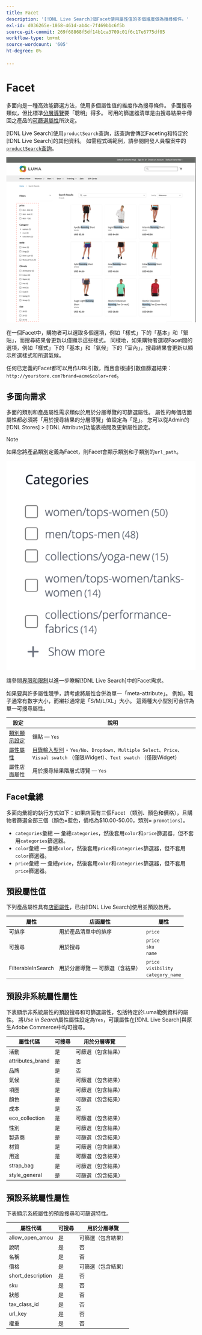 ```yaml
---
title: Facet
description: '[!DNL Live Search]個Facet使用屬性值的多個維度做為搜尋條件。'
exl-id: d036265e-1868-461d-ab4c-7f469b1c6f5b
source-git-commit: 269f68868f5df14b1ca3709c01f6c17e6775df05
workflow-type: tm+mt
source-wordcount: '605'
ht-degree: 0%

---
```


# Facet

多面向是一種高效能篩選方法，使用多個屬性值的維度作為搜尋條件。 多面搜尋類似，但比標準[分層導覽](https://experienceleague.adobe.com/docs/commerce-admin/catalog/catalog/navigation/navigation-layered.html)要「聰明」得多。 可用的篩選器清單是由搜尋結果中傳回之產品的[可篩選屬性](https://experienceleague.adobe.com/docs/commerce-admin/catalog/catalog/navigation/navigation-layered.html#filterable-attributes)所決定。

[!DNL Live Search]使用`productSearch`查詢，該查詢會傳回Faceting和特定於[!DNL Live Search]的其他資料。 如需程式碼範例，請參閱開發人員檔案中的[`productSearch`查詢](https://developer.adobe.com/commerce/webapi/graphql/schema/live-search/queries/product-search/)。

![篩選的搜尋結果](assets/storefront-search-results-run.png)

在一個Facet中，購物者可以選取多個選項，例如「樣式」下的「基本」和「緊貼」，而搜尋結果會更新以僅顯示這些樣式。 同樣地，如果購物者選取Facet間的選項，例如「樣式」下的「基本」和「氣候」下的「室內」，搜尋結果會更新以顯示所選樣式和所選氣候。

任何已定義的Facet都可以用作URL引數，而且會根據引數值篩選結果： `http://yourstore.com?brand=acme&color=red`。

## 多面向需求

多面的類別和產品屬性需求類似於用於分層導覽的可篩選屬性。 屬性的每個店面屬性都必須將「用於搜尋結果的分層導覽」值設定為「是」。 您可以從Admin的[!DNL Stores] > [!DNL Attribute]功能表檢閱及更新屬性設定。

>[!NOTE]
>
>如果您將產品類別定義為Facet，則Facet會顯示類別和子類別的`url_path`。
>
>![類別Facet](assets/facet-category.png)

請參閱[界限和限制](./boundaries-limits.md#facets)以進一步瞭解[!DNL Live Search]中的Facet需求。

如果要與許多屬性競爭，請考慮將屬性合併為單一「meta-attribute」。 例如，鞋子通常有數字大小，而襯衫通常是「S/M/L/XL」大小。 這兩種大小型別可合併為單一可搜尋屬性。

| 設定 | 說明 |
|--- |--- |
| [類別顯示設定](https://experienceleague.adobe.com/docs/commerce-admin/catalog/categories/create/categories-display-settings.html) | 錨點 — `Yes` |
| [屬性屬性](https://experienceleague.adobe.com/docs/commerce-admin/catalog/product-attributes/create/attribute-product-create.html) | [目錄輸入型別](https://experienceleague.adobe.com/docs/commerce-admin/catalog/product-attributes/attributes-input-types.html) - `Yes/No`、`Dropdown`、`Multiple Select`、`Price`、`Visual swatch` （僅限Widget）、`Text swatch` （僅限Widget） |
| 屬性店面屬性 | 用於搜尋結果階層式導覽 — `Yes` |

## Facet彙總

多面向彙總的執行方式如下：如果店面有三個Facet （類別、顏色和價格），且購物者篩選全部三個（顏色=藍色，價格為$10.00-50.00，類別= `promotions`）。

* `categories`彙總 — 彙總`categories`，然後套用`color`和`price`篩選器，但不套用`categories`篩選器。
* `color`彙總 — 彙總`color`，然後套用`price`和`categories`篩選器，但不套用`color`篩選器。
* `price`彙總 — 彙總`price`，然後套用`color`和`categories`篩選器，但不套用`price`篩選器。

## 預設屬性值

下列產品屬性具有[店面屬性](https://experienceleague.adobe.com/docs/commerce-admin/catalog/product-attributes/product-attributes.html)，已由[!DNL Live Search]使用並預設啟用。

| 屬性 | 店面屬性 | 屬性 |
|---|---|---|
| 可排序 | 用於產品清單中的排序 | `price` |
| 可搜尋 | 用於搜尋 | `price` <br />`sku`<br />`name` |
| FilterableInSearch | 用於分層導覽 — 可篩選（含結果） | `price`<br />`visibility`<br />`category_name` |

## 預設非系統屬性屬性

下表顯示非系統屬性的預設搜尋和可篩選屬性，包括特定於Luma範例資料的屬性。 將&#x200B;*Use in Search*&#x200B;屬性屬性設定為`Yes`，可讓屬性在[!DNL Live Search]與原生Adobe Commerce中均可搜尋。

| 屬性代碼 | 可搜尋 | 用於分層導覽 |
|--- |--- |--- |
| 活動 | 是 | 可篩選（包含結果） |
| attributes_brand | 是 | 否 |
| 品牌 | 是 | 否 |
| 氣候 | 是 | 可篩選（包含結果） |
| 項圈 | 是 | 可篩選（包含結果） |
| 顏色 | 是 | 可篩選（包含結果） |
| 成本 | 是 | 否 |
| eco_collection | 是 | 可篩選（包含結果） |
| 性別 | 是 | 可篩選（包含結果） |
| 製造商 | 是 | 可篩選（包含結果） |
| 材質 | 是 | 可篩選（包含結果） |
| 用途 | 是 | 可篩選（包含結果） |
| strap_bag | 是 | 可篩選（包含結果） |
| style_general | 是 | 可篩選（包含結果） |

## 預設系統屬性屬性

下表顯示系統屬性的預設搜尋和可篩選特性。

| 屬性代碼 | 可搜尋 | 用於分層導覽 |
|--- |--- |--- |
| allow_open_amou | 是 | 可篩選（包含結果） |
| 說明 | 是 | 否 |
| 名稱 | 是 | 否 |
| 價格 | 是 | 可篩選（包含結果） |
| short_description | 是 | 否 |
| sku | 是 | 否 |
| 狀態 | 是 | 否 |
| tax_class_id | 是 | 否 |
| url_key | 是 | 否 |
| 權重 | 是 | 否 |
